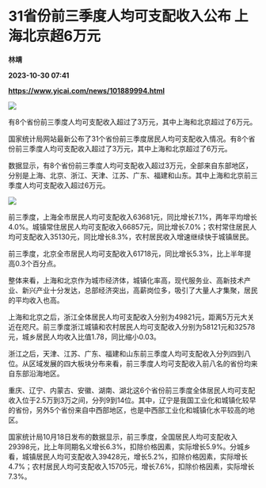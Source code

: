 # 31省份前三季度人均可支配收入公布 上海北京超6万元
**林靖**

**2023-10-30 07:41**

**https://www.yicai.com/news/101889994.html**

![](https://imgcdn.yicai.com/uppics/slides/2023/10/c9aebfe7a49566363da2c06667fcd409.jpg)

有8个省份前三季度人均可支配收入超过了3万元，其中上海和北京超过了6万元。

国家统计局网站最新公布了31个省份前三季度居民人均可支配收入情况。有8个省份前三季度人均可支配收入超过了3万元，其中上海和北京超过了6万元。

数据显示，有8个省份前三季度人均可支配收入超过3万元，全部来自东部地区，分别是上海、北京、浙江、天津、江苏、广东、福建和山东。其中上海和北京前三季度人均可支配收入超过6万元。

![](https://imgcdn.yicai.com/uppics/images/2023/10/9f556ac933762cef4e93734e58789538.jpg)

前三季度，上海全市居民人均可支配收入63681元，同比增长7.1%，两年平均增长4.0%。城镇常住居民人均可支配收入66857元，同比增长7.0%；农村常住居民人均可支配收入35130元，同比增长8.3%，农村居民收入增速继续快于城镇居民。

前三季度，北京全市居民人均可支配收入61718元，同比增长5.3%，比上半年提高0.3个百分点。

整体来看，上海和北京作为城市经济体，城镇化率高，现代服务业、高新技术产业、新兴产业十分发达，总部经济突出，高薪岗位多，吸引了大量人才集聚，居民的平均收入也高。

上海和北京之后，浙江全体居民人均可支配收入分别为49821元，距离5万元大关近在咫尺。前三季度浙江城镇和农村居民人均可支配收入分别为58121元和32578元，城乡居民人均收入比值1.78，同比缩小0.03。

浙江之后，天津、江苏、广东、福建和山东前三季度人均可支配收入分列四到八位。从区域发展的四大板块分布来看，前三季度人均可支配收入前八名的省份均来自东部沿海地区。

重庆、辽宁、内蒙古、安徽、湖南、湖北这6个省份前三季度全体居民人均可支配收入位于2.5万到3万之间，分列9到14位。其中，辽宁是我国工业化和城镇化较早的省份，另外5个省份来自中西部地区，也是中西部工业化和城镇化水平较高的地区。

国家统计局10月18日发布的数据显示，前三季度，全国居民人均可支配收入29398元，比上年同期名义增长6.3%，扣除价格因素，实际增长5.9%。分城乡看，城镇居民人均可支配收入39428元，增长5.2%，扣除价格因素，实际增长4.7%；农村居民人均可支配收入15705元，增长7.6%，扣除价格因素，实际增长7.3%。